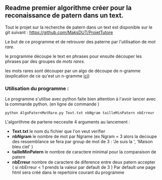 ## Readme premier algorithme créer pour la reconaissance de patern dans un text.


Tout le projet sur la recherche de patern dans un text est disponible sur le git suivant : https://github.com/MaksDUT/ProjetTutore


Le but de ce programme et de retrouver des paterne par l'utilisation de *mot rare*.

le programme découpe le text en phrases pour ensuite découper les phrases par des groupes de *mots rares*.

les mots rares sont découper par un algo de découpe de n-gramme  (explication de ce qu'est un n-gramme [ici](https://fr.wikipedia.org/wiki/N-gramme "n-gramme wikipedia"))





### Utilisation du programme :

Le programme s'utilise avec python faite bien attention à l'avoir lancer avec la commande python. (en ligne de commande ) 

 ```
 python AlgoPaternMotRare.py Text.txt nbNgram tailleMinPatern nbErreur
 ```

 L'algorithme de partene neccesite 4 arguments au lancement : 

* **Text.txt**            le nom du fichier que l'on veut verifier 
* **nbNgram**             le nombre de mot par Ngrame (ex Ngram = 3 alors la decoupe des ressemblance se fera par group de mot de 3 : 'Je suis la ', 'Maison bleu ciel' ) 
* **tailleMinPatern**     le nombre de caractere minimal pour la comparaison de patern  
* **nbErreur**            nombre de caractere de diference entre deux patern accepter  ( si nbErreur < 1 prends la valeur par default de 3 ) 
Par default une page html sera créé dans le repertoire courant du programme